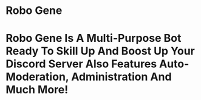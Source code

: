 # **Robo  Gene**
# Robo Gene Is A Multi-Purpose Bot Ready To Skill Up And Boost Up Your Discord Server Also Features Auto-Moderation, Administration And Much More!